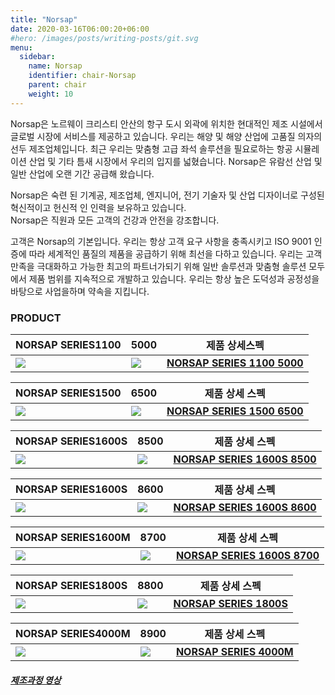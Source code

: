 ```yaml
---
title: "Norsap"
date: 2020-03-16T06:00:20+06:00
#hero: /images/posts/writing-posts/git.svg
menu:
  sidebar:
    name: Norsap
    identifier: chair-Norsap
    parent: chair
    weight: 10
---
```

Norsap은 노르웨이 크리스티 안산의 항구 도시 외곽에 위치한 현대적인 제조 시설에서 글로벌 시장에 서비스를 제공하고 있습니다. 우리는 해양 및 해양 산업에 고품질 의자의 선두 제조업체입니다. 최근 우리는 맞춤형 고급 좌석 솔루션을 필요로하는 항공 시뮬레이션 산업 및 기타 틈새 시장에서 우리의 입지를 넓혔습니다. Norsap은 유람선 산업 및 일반 산업에 오랜 기간 공급해 왔습니다.

Norsap은 숙련 된 기계공, 제조업체, 엔지니어, 전기 기술자 및 산업 디자이너로 구성된 혁신적이고 헌신적 인 인력을 보유하고 있습니다.  
Norsap은 직원과 모든 고객의 건강과 안전을 강조합니다.


고객은 Norsap의 기본입니다.
우리는 항상 고객 요구 사항을 충족시키고 ISO 9001 인증에 따라 세계적인 품질의 제품을 공급하기 위해 최선을 다하고 있습니다.
우리는 고객 만족을 극대화하고 가능한 최고의 파트너가되기 위해 일반 솔루션과 맞춤형 솔루션 모두에서 제품 범위를 지속적으로 개발하고 있습니다.
우리는 항상 높은 도덕성과 공정성을 바탕으로 사업을하며 약속을 지킵니다.


### PRODUCT

|NORSAP SERIES1100|5000|제품 상세스펙|
|--|--|--|
|![](https://norsap.no/wp-content/themes/yootheme/cache/NS11-5025-10-99f2cd9f.webp)|![](https://norsap.no/wp-content/themes/yootheme/cache/NS11-D1-101c0e6a.webp)|[**NORSAP SERIES 1100 5000**](https://norsap.no/produkt/5025/)|

|NORSAP SERIES1500|6500|제품 상세 스펙|
|--|--|--|
|![](https://norsap.no/wp-content/uploads/2020/02/NS15-6500-1.jpg)|![](https://norsap.no/wp-content/themes/yootheme/cache/NS15-D1-aef5e987.webp)|[**NORSAP SERIES 1500 6500**](https://norsap.no/product-category/chairs/n15/)|

|NORSAP SERIES1600S|8500|제품 상세 스펙|
|--|--|--|
|![](https://norsap.no/wp-content/uploads/2020/01/8500-8510-8520ISO.jpg)|![](https://norsap.no/wp-content/themes/yootheme/cache/NS16-8550-D3-f3addcfa.webp)|[**NORSAP SERIES 1600S 8500**](https://norsap.no/produkt/8500/)|

|NORSAP SERIES1600S|8600|제품 상세 스펙|
|--|--|--|
|![](https://norsap.no/wp-content/uploads/2020/02/NS16-8600.jpg)|![](https://norsap.no/wp-content/themes/yootheme/cache/NS16-8600-D1-1f0f493c.webp)|[**NORSAP SERIES 1600S 8600**](https://norsap.no/produkt/8600/)|

|NORSAP SERIES1600M|8700|제품 상세 스펙|
|--|--|--|
|![](https://norsap.no/wp-content/themes/yootheme/cache/NS16-8700-1-1-aeafebfc.webp)|![](https://norsap.no/wp-content/themes/yootheme/cache/NS16-8700-D2-fdb73001.webp)|[**NORSAP SERIES 1600S 8700**](https://norsap.no/produkt/8700/)|

|NORSAP SERIES1800S|8800|제품 상세 스펙|
|--|--|--|
|![](https://norsap.no/wp-content/themes/yootheme/cache/NS18-8830-1-1024x683-1-dd8d3d8b.webp)|![](https://norsap.no/wp-content/uploads/2020/02/NS18-8830-D1-684x1024.jpg)|[**NORSAP SERIES 1800S**](https://norsap.no/produkt/8832/)|

|NORSAP SERIES4000M|8900|제품 상세 스펙|
|--|--|--|
|![](https://norsap.no/wp-content/themes/yootheme/cache/NS40-8950-1-951ec818.webp)|![](https://norsap.no/wp-content/themes/yootheme/cache/NS40-D2-01f5b562.webp)|[**NORSAP SERIES 4000M**](https://norsap.no/produkt/8945/)|


###### [**제조과정 영상**](https://norsap.no/wp-content/uploads/2020/08/Norsap_1.mp4)

